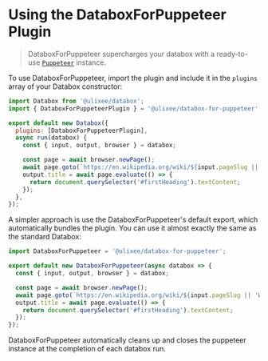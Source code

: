 # Using the DataboxForPuppeteer Plugin

> DataboxForPuppeteer supercharges your databox with a ready-to-use [`Puppeteer`](https://pptr.dev/api) instance.

To use DataboxForPuppeteer, import the plugin and include it in the `plugins` array of your Databox constructor:

```js
import Databox from '@ulixee/databox';
import { DataboxForPuppeteerPlugin } = '@ulixee/databox-for-puppeteer';

export default new Databox({
  plugins: [DataboxForPuppeteerPlugin],
  async run(databox) {
    const { input, output, browser } = databox;

    const page = await browser.newPage();
    await page.goto(`https://en.wikipedia.org/wiki/${input.pageSlug || 'Web_scraping'}`);
    output.title = await page.evaluate(() => {
      return document.querySelector('#firstHeading').textContent;
    });
  },
});
```

A simpler approach is use the DataboxForPuppeteer's default export, which automatically bundles the plugin. You can use it almost exactly the same as the standard Databox:

```js
import DataboxForPuppeteer = '@ulixee/databox-for-puppeteer';

export default new DataboxForPuppeteer(async databox => {
  const { input, output, browser } = databox;

  const page = await browser.newPage();
  await page.goto(`https://en.wikipedia.org/wiki/${input.pageSlug || 'Web_scraping'}`);
  output.title = await page.evaluate(() => {
    return document.querySelector('#firstHeading').textContent;
  });
});
```

DataboxForPuppeteer automatically cleans up and closes the puppeteer instance at the completion of each databox run.